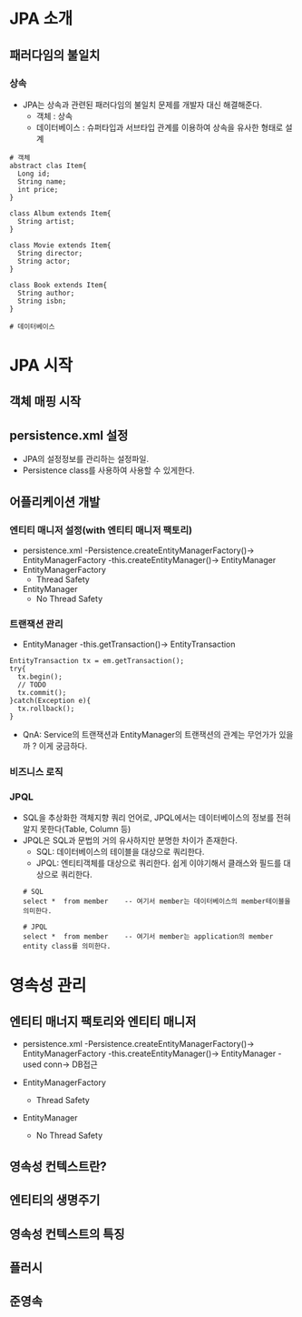 

# JPA 소개
## 패러다임의 불일치
### 상속
- JPA는 상속과 관련된 패러다임의 불일치 문제를 개발자 대신 해결해준다.
  - 객체 : 상속
  - 데이터베이스 : 슈퍼타입과 서브타입 관계를 이용하여 상속을 유사한 형태로 설계
```
# 객체
abstract clas Item{
  Long id;
  String name;
  int price;
}

class Album extends Item{
  String artist;
}

class Movie extends Item{
  String director;
  String actor;
}

class Book extends Item{
  String author;
  String isbn;
}

# 데이터베이스

```

# JPA 시작
## 객체 매핑 시작 

## persistence.xml 설정
- JPA의 설정정보를 관리하는 설정파일.
- Persistence class를 사용하여 사용할 수 있게한다.

## 어플리케이션 개발
### 엔티티 매니저 설정(with 엔티티 매니저 팩토리)
- persistence.xml -Persistence.createEntityManagerFactory()-> EntityManagerFactory -this.createEntityManager()-> EntityManager
- EntityManagerFactory
  - Thread Safety
- EntityManager
  - No Thread Safety

### 트랜잭션 관리
- EntityManager -this.getTransaction()-> EntityTransaction
```
EntityTransaction tx = em.getTransaction();
try{
  tx.begin();
  // TODO
  tx.commit();
}catch(Exception e){
  tx.rollback();
}
```
- QnA: Service의 트랜잭션과 EntityManager의 트랜잭션의 관계는 무언가가 있을까 ? 이게 궁금하다.

### 비즈니스 로직

### JPQL
- SQL을 추상화한 객체지향 쿼리 언어로, JPQL에서는 데이터베이스의 정보를 전혀 알지 못한다(Table, Column 등)
- JPQL은 SQL과 문법의 거의 유사하지만 분명한 차이가 존재한다.
  - SQL: 데이터베이스의 테이블을 대상으로 쿼리한다.
  - JPQL: 엔티티객체를 대상으로 쿼리한다. 쉽게 이야기해서 클래스와 필드를 대상으로 쿼리한다.
  ```
  # SQL
  select *  from member    -- 여기서 member는 데이터베이스의 member테이블을 의미한다.
  
  # JPQL
  select *  from member    -- 여기서 member는 application의 member entity class를 의미한다.
  ```
  
# 영속성 관리
## 엔티티 매너지 팩토리와 엔티티 매니저
- persistence.xml -Persistence.createEntityManagerFactory()-> EntityManagerFactory -this.createEntityManager()-> EntityManager -used conn-> DB접근
                  
- EntityManagerFactory
  - Thread Safety
- EntityManager
  - No Thread Safety
  
## 영속성 컨텍스트란?

## 엔티티의 생명주기

## 영속성 컨텍스트의 특징

## 플러시

## 준영속
